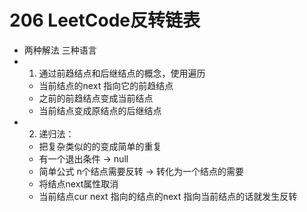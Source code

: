 # 206 LeetCode反转链表
 - 两种解法  三种语言
 - 1. 通过前趋结点和后继结点的概念，使用遍历
     - 当前结点的next 指向它的前趋结点
     - 之前的前趋结点变成当前结点
     - 当前结点变成原结点的后继结点
 - 2. 递归法：
     - 把复杂类似的的变成简单的重复
     - 有一个退出条件 -> null
     - 简单公式 n个结点需要反转 -> 转化为一个结点的需要
     - 将结点next属性取消
     - 当前结点cur next 指向的结点的next 指向当前结点的话就发生反转

